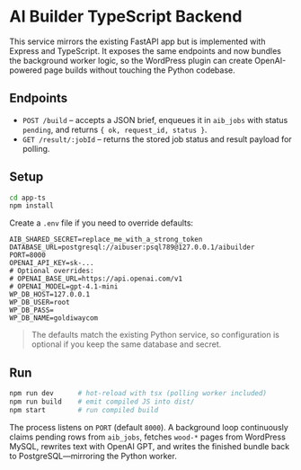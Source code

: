 # AI Builder TypeScript Backend

This service mirrors the existing FastAPI app but is implemented with Express and TypeScript. It exposes the same endpoints and now bundles the background worker logic, so the WordPress plugin can create OpenAI-powered page builds without touching the Python codebase.

## Endpoints

- `POST /build` – accepts a JSON brief, enqueues it in `aib_jobs` with status `pending`, and returns `{ ok, request_id, status }`.
- `GET /result/:jobId` – returns the stored job status and result payload for polling.

## Setup

```bash
cd app-ts
npm install
```

Create a `.env` file if you need to override defaults:

```
AIB_SHARED_SECRET=replace_me_with_a_strong_token
DATABASE_URL=postgresql://aibuser:psql789@127.0.0.1/aibuilder
PORT=8000
OPENAI_API_KEY=sk-...
# Optional overrides:
# OPENAI_BASE_URL=https://api.openai.com/v1
# OPENAI_MODEL=gpt-4.1-mini
WP_DB_HOST=127.0.0.1
WP_DB_USER=root
WP_DB_PASS=
WP_DB_NAME=goldiwaycom
```

> The defaults match the existing Python service, so configuration is optional if you keep the same database and secret.

## Run

```bash
npm run dev      # hot-reload with tsx (polling worker included)
npm run build    # emit compiled JS into dist/
npm start        # run compiled build
```

The process listens on `PORT` (default `8000`). A background loop continuously claims pending rows from `aib_jobs`, fetches `wood-*` pages from WordPress MySQL, rewrites text with OpenAI GPT, and writes the finished bundle back to PostgreSQL—mirroring the Python worker.
